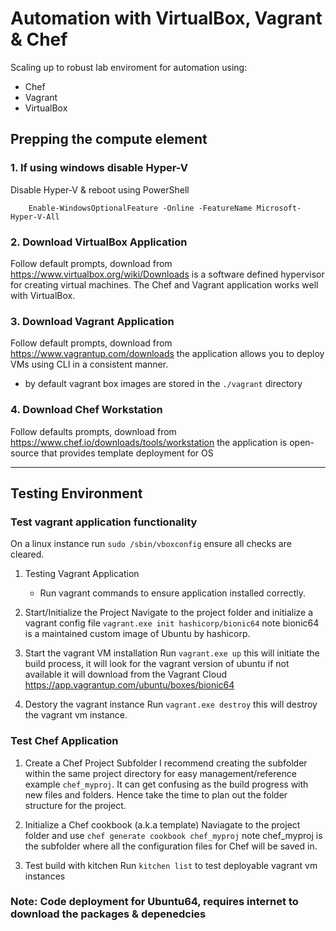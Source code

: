 # Automation with VirtualBox, Vagrant & Chef
Scaling up to robust lab enviroment for automation using:
- Chef
- Vagrant
- VirtualBox

## Prepping the compute element

### 1. If using windows disable Hyper-V
Disable Hyper-V & reboot using PowerShell 
```
    Enable-WindowsOptionalFeature -Online -FeatureName Microsoft-Hyper-V-All
```

### 2. Download VirtualBox Application
Follow default prompts, download from https://www.virtualbox.org/wiki/Downloads is a software defined hypervisor for creating virtual machines. The Chef and Vagrant application works well with VirtualBox. 

### 3. Download Vagrant Application
Follow default prompts, download from https://www.vagrantup.com/downloads the application allows you to deploy VMs using CLI in a consistent manner.
- by default vagrant box images are stored in the `./vagrant` directory

### 4. Download Chef Workstation
Follow defaults prompts, download from https://www.chef.io/downloads/tools/workstation the application is open-source that provides template deployment for OS

---

## Testing Environment

### Test vagrant application functionality
On a linux instance run `sudo /sbin/vboxconfig` ensure all checks are cleared.
1. Testing Vagrant Application
    - Run vagrant commands to ensure application installed correctly.
    <p>

2. Start/Initialize the Project
Navigate to the project folder and initialize a vagrant config file `vagrant.exe init hashicorp/bionic64` note bionic64 is a maintained custom image of Ubuntu by hashicorp.

3. Start the vagrant VM installation
Run `vagrant.exe up` this will initiate the build process, it will look for the vagrant version of ubuntu if not available it will download from the Vagrant Cloud https://app.vagrantup.com/ubuntu/boxes/bionic64

4. Destory the vagrant instance
Run `vagrant.exe destroy` this will destroy the vagrant vm instance.


### Test Chef Application

1. Create a Chef Project Subfolder 
I recommend creating the subfolder within the same project directory for easy management/reference example `chef_myproj`. It can get confusing as the build progress with new files and folders. Hence take the time to plan out the folder structure for the project. 

2. Initialize a Chef cookbook (a.k.a template)
Naviagate to the project folder and use `chef generate cookbook chef_myproj` note chef_myproj is the subfolder where all the configuration files for Chef will be saved in.

3. Test build with kitchen
Run `kitchen list` to test deployable vagrant vm instances
<p>

### Note: Code deployment for Ubuntu64, requires internet to download the packages & depenedcies

```

```